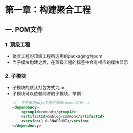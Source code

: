 # 第一章：构建聚合工程

## 一. POM文件

### 1. 顶级工程
* 聚合工程的顶级工程所选用的packaging为pom
* 当子模块构建之后，在顶级工程的<module>标签中会有相应的模块显示
>

### 2. 子模块
* 子模块的默认打包方式为jar
* 子模块可以依赖同济的子模块，举例：
    ```xml
    <!--在子模块pojo工程中依赖common工程-->
    <dependency>
        <groupId>com.wt</groupId>
        <artifactId>dmblog-common</artifactId>
        <version>1.0-SNAPSHOT</version>
    </dependency>
    ```


